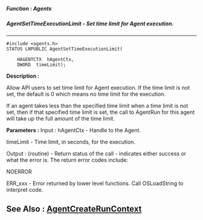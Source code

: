 ##### Function : Agents
##### AgentSetTimeExecutionLimit - Set time limit for Agent execution.
---
```
#include <agents.h>
STATUS LNPUBLIC AgentSetTimeExecutionLimit(

	HAGENTCTX  hAgentCtx,
	DWORD  timeLimit);
```
**Description :**

Allow API users to set time limit for Agent execution.  If the time limit is 
not set, the default is 0 which means no time limit for the execution.  

If an agent takes less than the specified time limit when a time limit is not 
set, then if that specified time limit is set, the call to AgentRun for this 
agent will take up the full amount of the time limit.

**Parameters :**
Input :
hAgentCtx  -  Handle to the Agent.

timeLimit  -  Time limit, in seconds, for the execution.

Output :
(routine)  -  Return status of the call - indicates either success or what the error is.  The return error codes include:

NOERROR

ERR_xxx - Error returned by lower level functions. Call OSLoadString to interpret code.



**See Also :**
[AgentCreateRunContext](/reference/Func/AgentCreateRunContext)
---
